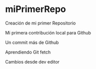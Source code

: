 # miPrimerRepo

Creación de mi primer Repositorio

Mi primera contribución local para Github

Un commit más de Github

Aprendiendo Git fetch

Cambios desde dev editor